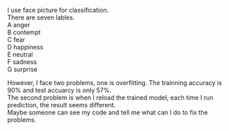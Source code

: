 
I use face picture for classification.<br />
There are seven lables. <br />
A anger<br />
B contempt<br />
C fear<br />
D happiness<br />
E neutral<br />
F sadness<br />
G surprise<br />

However, I face two problems, one is overfitting. The trainning accuracy is 90% and test accuarcy is only 57%. <br />
The second problem is when I reload the trained model, each time I run prediction, the result seems different. <br />
Maybe someone can see my code and tell me what can I do to fix the problems.

